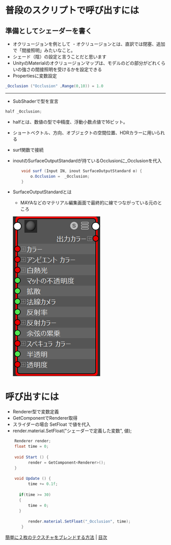 # 普段のスクリプトで呼び出すには

## 準備としてシェーダーを書く
 - オクリュージョンを例として
  - オクリュージョンとは、直訳では閉塞、追加で「間接照明」みたいなこと。
  - シェード（陰）の設定と言うことだと思います
  - UnityのMaterialのオクリュージョンマップは、モデルのどの部分がどれくらいの強さの間接照明を受けるかを設定できる
  
 - Propertiesに変数設定
 ```cs
 _Occlusion ("Occlusion" ,Range(0,10)) = 1.0
 ```
 ---

 - SubShaderで型を宣言

  ```cs
  half _Occlusion;
  ```

  - halfとは、数値の型で中精度、浮動小数点値で16ビット。
  - ショートベクトル、方向、オブジェクトの空間位置、HDRカラーに用いられる

 - surf関数で接続

  - inoutのSurfaceOutputStandardが持ているOcclusionに_Occlusionを代入
 ```cs
 		void surf (Input IN, inout SurfaceOutputStandard o) {
			o.Occlusion =  _Occlusion;
		}
 ```

 - SurfaceOutputStandardとは
   - MAYAなどのマテリアル編集画面で最終的に線でつながっている元のところ

   ![](Image/MAYA_Material.jpg)


# 呼び出すには

 - Renderer型で変数定義
 - GetComponentでRenderer取得
 - スライダーの場合 SetFloat で値を代入
 - render.material.SetFloat("シェーダーで定義した変数", 値);


```cs
    Renderer render;
    float time = 0;

    void Start () {
          render = GetComponent<Renderer>();
	}

    void Update () {
          time += 0.1f;

  	  if(time >= 30)
  	  {
	      time = 0;
	  }

          render.material.SetFloat("_Occlusion", time);
       }
```
[簡単に２枚のテクスチャをブレンドする方法](EasyMixTexture.md) | [目次](README.md)
